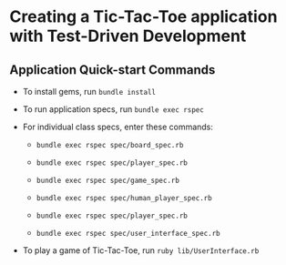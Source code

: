 # Creating a Tic-Tac-Toe application with Test-Driven Development

## Application Quick-start Commands

* To install gems, run `bundle install`

* To run application specs, run `bundle exec rspec`

* For individual class specs, enter these commands:

    * `bundle exec rspec spec/board_spec.rb`

    * `bundle exec rspec spec/player_spec.rb`

    * `bundle exec rspec spec/game_spec.rb`

    * `bundle exec rspec spec/human_player_spec.rb`

    * `bundle exec rspec spec/player_spec.rb`

    * `bundle exec rspec spec/user_interface_spec.rb`

* To play a game of Tic-Tac-Toe, run `ruby lib/UserInterface.rb`
